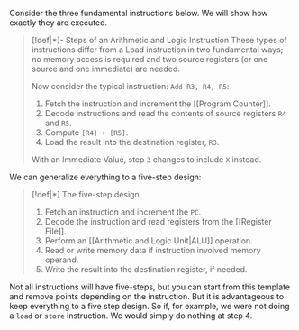 Consider the three fundamental instructions below. We will show how exactly they are executed.

>[!def|*]- Steps of an Arithmetic and Logic Instruction
>These types of instructions differ from a Load instruction in two fundamental ways; no memory access is required and two source registers (or one source and one immediate) are needed.
>
>Now consider the typical instruction: `Add R3, R4, R5`:
>1. Fetch the instruction and increment the [[Program Counter]].
>2. Decode instructions and read the contents of source registers `R4` and `R5`.
>3. Compute `[R4] + [R5]`.
>4. Load the result into the destination register, `R3`.
>
>With an Immediate Value, step `3` changes to include `X` instead.

We can generalize everything to a five-step design:

>[!def|*] The five-step design
>1. Fetch an instruction and increment the `PC`.
>2. Decode the instruction and read registers from the [[Register File]].
>3. Perform an [[Arithmetic and Logic Unit|ALU]] operation.
>4. Read or write memory data if instruction involved memory operand.
>5. Write the result into the destination register, if needed.

Not all instructions will have five-steps, but you can start from this template and remove points depending on the instruction. But it is advantageous to keep everything to a five step design. So if, for example, we were not doing a `load` or `store` instruction. We would simply do nothing at step 4.





